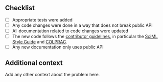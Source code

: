 ## Checklist

- [ ] Appropriate tests were added
- [ ] Any code changes were done in a way that does not break public API
- [ ] All documentation related to code changes were updated
- [ ] The new code follows the
  [contributor guidelines](https://github.com/SciML/.github/blob/master/CONTRIBUTING.md), in particular the [SciML Style Guide](https://github.com/SciML/SciMLStyle) and
  [COLPRAC](https://github.com/SciML/COLPRAC).
- [ ] Any new documentation only uses public API
  
## Additional context

Add any other context about the problem here.

